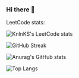 ### Hi there 👋

LeetCode stats:

![KnlnKS's LeetCode stats](https://leetcode-stats-six.vercel.app/api?username=amaliyabag)

![GitHub Streak](https://github-readme-streak-stats.herokuapp.com/?user=Bagi4-source)

![Anurag's GitHub stats](https://github-readme-stats.vercel.app/api?username=Bagi4-source&rank_icon=github)

![Top Langs](https://github-readme-stats.vercel.app/api/top-langs/?username=Bagi4-source&hide=javascript,css,scss,html,php)
